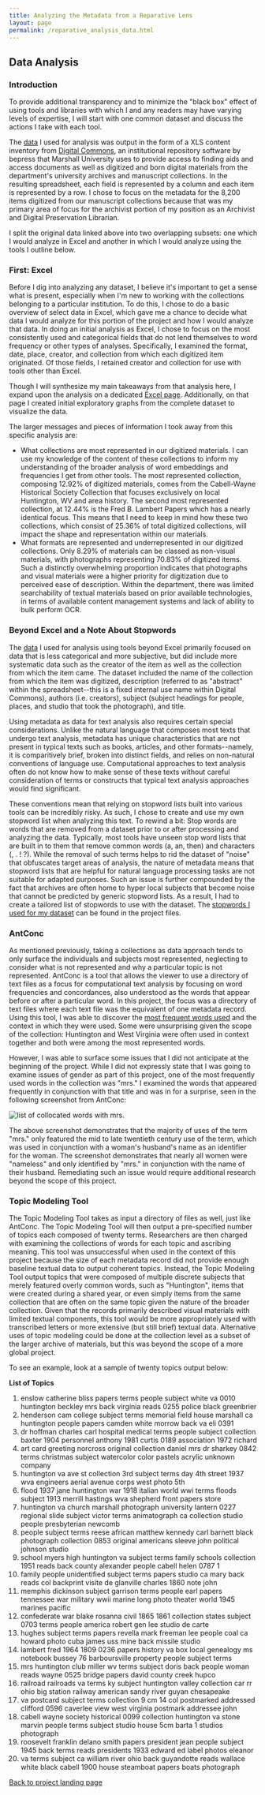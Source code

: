 ```yaml
---
title: Analyzing the Metadata from a Reparative Lens
layout: page
permalink: /reparative_analysis_data.html
---
```


## Data Analysis

### Introduction

To provide additional transparency and to minimize the "black box" effect of using tools and libraries with which I and any readers may have varying levels of expertise, I will start with one common dataset  and discuss the actions I take with each tool. 

The [data](http://elizajames.github.io/old_site/files/sc_digitized.xls) I used for analysis was output in the form of a XLS content inventory from [Digital Commons](https://bepress.com/products/digital-commons/), an institutional repository software by bepress that Marshall University uses to provide access to finding aids and access documents as well as digitized and born digital materials from the department's university archives and manuscript collections. In the resulting spreadsheet, each field is represented by a column and each item is represented by a row. I chose to focus on the metadata for the 8,200 items digitized from our manuscript collections because that was my primary area of focus for the archivist portion of my position as an Archivist and Digital Preservation Librarian.

I split the original data linked above into two overlapping subsets: one which I would analyze in Excel and another in which I would analyze using the tools I outline below. 

### First: Excel

Before I dig into analyzing any dataset, I believe it's important to get a sense what is present, especially when I'm new to working with the collections belonging to a particular institution. To do this, I chose to do a basic overview of select data in Excel, which gave me a chance to decide what data I would analyze for this portion of the project and how I would analyze that data. In doing an initial analysis as Excel, I chose to focus on the most consistently used and categorical fields that do not lend themselves to word frequency or other types of analyses. Specifically, I examined the format, date, place, creator, and collection from which each digitized item originated. Of those fields, I retained creator and collection for use with tools other than Excel. 

Though I will synthesize my main takeaways from that analysis here, I expand upon the analysis on a dedicated [Excel page](https://elizajames.io/reparative_analysis_excel.html). Additionally, on that page I created initial exploratory graphs from the complete dataset to visualize the data.

The larger messages and pieces of information I took away from this specific analysis are:

- What collections are most represented in our digitized materials. I can use my knowledge of the content of these collections to inform my understanding of the broader analysis of word embeddings and frequencies I get from other tools. The most represented collection, composing 12.92% of digitized materials, comes from the Cabell-Wayne Historical Society Collection that focuses exclusively on local Huntington, WV and area history. The second most represented collection, at 12.44% is the Fred B. Lambert Papers which has a nearly identical focus.  This means that I need to keep in mind how these two collections, which consist of 25.36% of total digitized collections, will impact the shape and representation within our materials.
- What formats are represented and underrepresented in our digitized collections. Only 8.29% of materials can be classed as non-visual materials, with photographs representing 70.83% of digitized items. Such a distinctly overwhelming proportion indicates that photographs and visual materials were a higher priority for digitization due to perceived ease of description. Within the department, there was limited searchability of textual materials based on prior available technologies, in terms of available content management systems and lack of ability to bulk perform OCR.

### Beyond Excel and a Note About Stopwords

The [data](http://elizajames.github.io/old_site/files/sc_digitized_contentinventory.csv) I used for analysis using tools beyond Excel primarily focused on data that is less categorical and more subjective, but did include more systematic data such as the creator of the item as well as the collection from which the item came. The dataset included the name of the collection from which the item was digitized, description (referred to as "abstract" within the spreadsheet--this is a fixed internal use name within Digital Commons),  authors (i.e. creators), subject (subject headings for people, places,  and studio that took the photograph), and title. 

Using metadata as data for text analysis also requires certain special considerations. Unlike the natural language that composes most texts that undergo text analysis, metadata has unique characteristics that are not present in typical texts such as books, articles, and other formats--namely, it is comparitively brief, broken into distinct fields, and relies on non-natural conventions of language use. Computational approaches to text analysis often do not know how to make sense of these texts without careful consideration of terms or constructs that typical text analysis approaches would find significant.

These conventions mean that relying on stopword lists built into various tools can be incredibly risky. As such, I chose to create and use my own stopword list when analyzing this text. To rewind a bit: Stop words are words that are removed from a dataset prior to or after processing and analyzing the data. Typically, most tools have unseen stop word lists that are built in to them that remove common words (a, an, then) and characters (, . ! ?). While the removal of such terms helps to rid the dataset of "noise" that obfuscates target areas of analysis, the nature of metadata means that stopword lists that are helpful for natural language processing tasks are not suitable for adapted purposes. Such an issue is further compounded by the fact that archives are often home to hyper local subjects that become noise that cannot be predicted by generic stopword lists. As a result, I had to create a tailored list of stopwords to use with the dataset. The [stopwords I used for my dataset](https://elizajames.github.io/assets/files/reparative_stopwords.txt) can be found in the project files.

### AntConc

As mentioned previously, taking a collections as data approach tends to only surface the individuals and subjects most represented, neglecting to consider what is not represented and why a particular topic is not represented. AntConc is a tool that allows the viewer to use a directory of text files as a focus for computational text analysis by focusing on word frequencies and concordances, also understood as the words that appear before or after a particular word. In this project, the focus was a directory of text files where each text file was the equivalent of one metadata record. Using this tool, I was able to discover the [most frequent words used](https://elizajames.github.io/assets/files/word_freq_list.txt) and the context in which they were used. Some were unsurprising given the scope of the collection: Huntington and West Virginia were often used in context together and both were among the most represented words. 

However, I was able to surface some issues that I did not anticipate at the beginning of the project. While I did not expressly state that I was going to examine issues of gender as part of this project, one of the most frequently used words in the collection was "mrs." I examined the words that appeared frequently in conjunction with that title and was in for a surprise, seen in the following screenshot from AntConc:

<img src="https://elizajames.github.io/assets/img/ant_conc_mrs.png" alt="list of collocated words with mrs.">

The above screenshot demonstrates that the majority of uses of the term "mrs." only featured the mid to late twentieth century use of the term, which was used in conjunction with a woman's husband's name as an identifier for the woman. The screenshot demonstrates that nearly all women were "nameless" and only identified by "mrs." in conjunction with the name of their husband. Remediating such an issue would require additional research beyond the scope of this project.

### Topic Modeling Tool

The Topic Modeling Tool takes as input a directory of files as well, just like AntConc. The Topic Modeling Tool will then output a pre-specified number of topics each composed of twenty terms. Researchers are then charged with examining the collections of words for each topic and ascribing meaning. This tool was unsuccessful when used in the context of this project because the size of each metadata record did not provide enough baseline textual data to output coherent topics. Instead, the Topic Modeling Tool output topics that were composed of multiple discrete subjects that merely featured overly common words, such as "Huntington", items that were created during a shared year, or even simply items from the same collection that are often on the same topic given the nature of the broader collection. Given that the records primarily described visual materials with limited textual components, this tool would be more appropriately used with transcribed letters or more extensive (but still brief) textual data. Alternative uses of topic modeling could be done at the collection level as a subset of the larger archive of materials, but this was beyond the scope of a more global project.

To see an example, look at a sample of twenty topics output below:

__List of Topics__

1.	enslow catherine bliss papers terms people subject white va 0010 huntington beckley mrs back virginia reads 0255 police black greenbrier
2.	henderson cam college subject terms memorial field house marshall ca huntington people papers camden white morrow back va eli 0391
3.	dr hoffman charles carl hospital medical terms people subject collection baxter 1904 personnel anthony 1981 curtis 0189 association 1972 richard
4.	art card greeting norcross original collection daniel mrs dr sharkey 0842 terms christmas subject watercolor color pastels acrylic unknown company
5.	huntington va ave st collection 3rd subject terms day 4th street 1937 wva engineers aerial avenue corps west photo 5th
6.	flood 1937 jane huntington war 1918 italian world wwi terms floods subject 1913 merrill hastings wva shepherd front papers store
7.	huntington va church marshall photograph university lantern 0227 regional slide subject victor terms animatograph ca collection studio people presbyterian newcomb
8.	people subject terms reese african matthew kennedy carl barnett black photograph collection 0853 original americans sleeve john political johnson studio
9.	school myers high huntington va subject terms family schools collection 1951 reads back county alexander people cabell helen 0787 1
10.	family people unidentified subject terms papers studio ca mary back reads col backprint visite de glanville charles 1860 note john
11.	memphis dickinson subject garrison terms people earl papers tennessee war military wwii marine long photo theater world 1945 marines pacific
12.	confederate war blake rosanna civil 1865 1861 collection states subject 0703 terms people america robert gen lee studio de carte
13.	hughes subject terms papers revella mark freeman lee people coal ca howard photo cuba james uss mine back missile studio
14.	lambert fred 1964 1809 0236 papers history va box local genealogy ms notebook bussey 76 barboursville property people subject terms
15.	mrs huntington club miller wv terms subject doris back people woman reads wayne 0525 bridge papers david county creek hupco
16.	railroad railroads va terms ky subject huntington valley collection car rr ohio big station railway american sandy river guyan chesapeake
17.	va postcard subject terms collection 9 cm 14 col postmarked addressed clifford 0596 caverlee view west virginia postmark addressee john
18.	cabell wayne society historical 0099 collection huntington va stone marvin people terms subject studio house 5cm barta 1 studios photograph
19.	roosevelt franklin delano smith papers president jean people subject 1945 back terms reads presidents 1933 edward ed label photos eleanor
20.	va terms subject ca william river ohio back guyandotte reads wallace white black cabell 1900 house steamboat papers boats photograph

[Back to project landing page](https://elizajames.github.io/reparative.html)